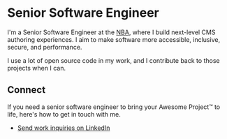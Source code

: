 # Senior Software Engineer

I'm a Senior Software Engineer at the [NBA](https://www.nba.com/), where I build next-level CMS authoring experiences. I aim to make software more accessible, inclusive, secure, and performance.

I use a lot of open source code in my work, and I contribute back to those projects when I can.

## Connect

If you need a senior software engineer to bring your Awesome Project™ to life, here's how to get in touch with me.

- [Send work inquiries on LinkedIn](https://www.linkedin.com/in/paulshryock/)

